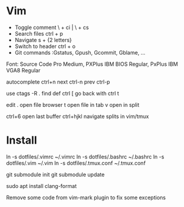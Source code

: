 # Vim

- Toggle comment    \ + ci | \ + cs
- Search files      ctrl + p
- Navigate          s + {2 letters}
- Switch to header  ctrl + o
- Git commands      :Gstatus, Gpush, Gcommit, Gblame, ...

Font: Source Code Pro Medium, PXPlus IBM BIOS Regular, PxPlus IBM VGA8 Regular

autocomplete ctrl+n
        next ctrl-n
        prev ctrl-p

use ctags -R .   find def ctrl [
                 go back with ctrl t

edit .           open file browser
             t   open file in tab
             v   open in split

ctrl+6        open last buffer
ctrl+hjkl     navigate splits in vim/tmux

# Install

ln -s dotfiles/.vimrc ~/.vimrc
ln -s dotfiles/.bashrc ~/.bashrc
ln -s dotfiles/.vim ~/.vim
ln -s dotfiles/.tmux.conf ~/.tmux.conf

git submodule init
git submodule update

sudo apt install clang-format

Remove some code from vim-mark plugin to fix some exceptions
